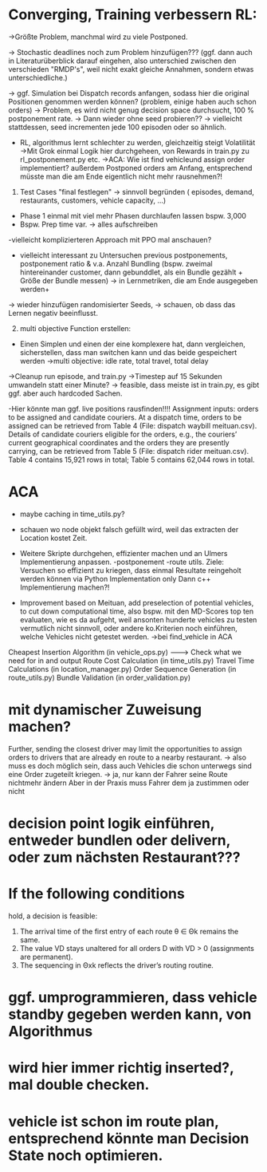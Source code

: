 #  Converging, Training verbessern RL:

->Größte Problem, manchmal wird zu viele Postponed.

-> Stochastic deadlines noch zum Problem hinzufügen??? (ggf. dann auch in Literaturüberblick darauf eingehen, also unterschied zwischen den verschieden "RMDP's", weil nicht exakt gleiche Annahmen, sondern etwas unterschiedliche.)

-> ggf. Simulation bei Dispatch records anfangen, sodass hier die original Positionen genommen werden können? (problem, einige haben auch schon orders)
-> Problem, es wird nicht genug decision space durchsucht, 100 % postponement rate.
-> Dann wieder ohne seed probieren?? -> vielleicht stattdessen, seed incrementen jede 100 episoden oder so ähnlich.
- RL, algorithmus lernt schlechter zu werden, gleichzeitig steigt Volatilität
->Mit Grok einmal Logik hier durchgeheen, von Rewards in train.py zu rl_postponement.py etc.
->ACA: Wie ist find vehicleund assign order implementiert?  außerdem Postponed orders am Anfang, entsprechend müsste man die am Ende eigentlich nicht mehr rausnehmen?!
1. Test Cases "final festlegen" -> sinnvoll begründen
( episodes, demand, restaurants, customers, vehicle capacity, ...)
- Phase 1 einmal mit viel mehr Phasen durchlaufen lassen bspw. 3,000
- Bspw. Prep time var.
-> alles aufschreiben


-vielleicht komplizierteren Approach mit  PPO mal anschauen?

- vielleicht interessant zu Untersuchen previous postponements, postponement ratio & v.a. Anzahl Bundling (bspw. zweimal hintereinander customer, dann gebunddlet, als ein Bundle gezählt + Größe der Bundle messen) -> in Lernmetriken, die am Ende ausgegeben werden+

-> wieder hinzufügen randomisierter Seeds, -> schauen, ob dass das Lernen negativ beeinflusst.

2. multi objective Function erstellen:
- Einen Simplen und einen der eine komplexere hat, dann vergleichen, sicherstellen, dass man switchen kann und das beide gespeichert werden
->multi objective: idle rate, total travel, total delay


->Cleanup run episode, and train.py
->Timestep auf 15 Sekunden umwandeln statt einer Minute? -> feasible, dass meiste ist in train.py, es gibt ggf. aber auch hardcoded Sachen.


-Hier könnte man ggf. live positions rausfinden!!!!
Assignment inputs: orders to be assigned and candidate couriers. At a dispatch time,
orders to be assigned can be retrieved from Table 4 (File: dispatch waybill meituan.csv).
Details of candidate couriers eligible for the orders, e.g., the couriers’ current geographical
coordinates and the orders they are presently carrying, can be retrieved from Table
5 (File: dispatch rider meituan.csv). Table 4 contains 15,921 rows in total; Table
5 contains 62,044 rows in total.


# ACA

- maybe caching in time_utils.py?
- schauen wo node objekt falsch gefüllt wird, weil das extracten der Location kostet Zeit.
- Weitere Skripte durchgehen, effizienter machen und an Ulmers Implementierung anpassen.
    -postponement
    -route utils.
Ziele:
Versuchen so effizient zu kriegen, dass einmal Resultate reingeholt werden können via Python Implementation only
Dann c++ Implementierung machen?!

- Improvement based on Meituan, add preselection of potential vehicles, to cut down computational time, also bspw. mit den MD-Scores top ten evaluaten, wie es da aufgeht, weil ansonten hunderte vehicles zu testen vermutlich nicht sinnvoll, oder andere ko.Kriterien noch einführen, welche Vehicles nicht getestet werden. ->bei find_vehicle in ACA

Cheapest Insertion Algorithm (in vehicle_ops.py)
---> Check what we need for in and output
Route Cost Calculation (in time_utils.py)
Travel Time Calculations (in location_manager.py)
Order Sequence Generation (in route_utils.py)
Bundle Validation (in order_validation.py)


# mit dynamischer Zuweisung machen?
Further, sending the closest driver may limit the opportunities to assign orders to drivers that are already en route to a
nearby restaurant.
-> also muss es doch möglich sein, dass auch Vehicles die schon unterwegs sind eine Order zugeteilt kriegen.
-> ja, nur kann der Fahrer seine Route nichtmehr ändern
Aber in der Praxis muss Fahrer dem ja zustimmen oder nicht


# decision point logik einführen, entweder bundlen oder delivern, oder zum nächsten Restaurant???
# If the following conditions
hold, a decision is feasible:
1. The arrival time of the first entry of each route
θ ∈ Θk remains the same.
2. The value VD stays unaltered for all orders D
with VD > 0 (assignments are permanent).
3. The sequencing in Θxk
reflects the driver’s routing routine.

# ggf. umprogrammieren, dass vehicle standby gegeben werden kann, von Algorithmus
# wird hier immer richtig inserted?, mal double checken.
# vehicle ist schon im route plan, entsprechend könnte man Decision State noch optimieren.

